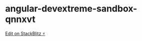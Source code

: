 # angular-devextreme-sandbox-qnnxvt

[Edit on StackBlitz ⚡️](https://stackblitz.com/edit/angular-devextreme-sandbox-qnnxvt)